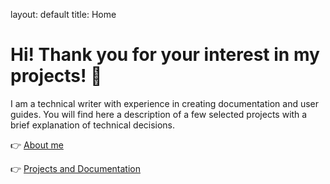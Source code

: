 layout: default
title: Home

# Hi! Thank you for your interest in my projects! 🙌

I am a technical writer with experience in creating documentation and user guides. 
You will find here a description of a few selected projects with a brief explanation of technical decisions.

👉 [About me](about.md)

👉 [Projects and Documentation](projects.md)
